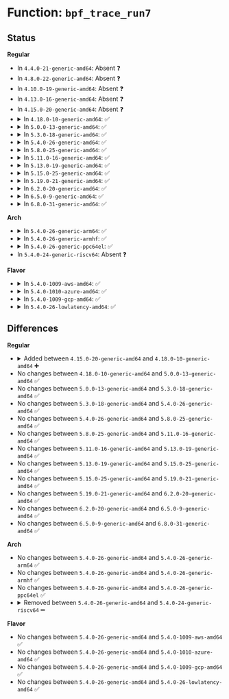# Function: <code>bpf_trace_run7</code>

## Status
<b>Regular</b>
<ul>
<li>
In <code>4.4.0-21-generic-amd64</code>: Absent ❓
</li>
<li>
In <code>4.8.0-22-generic-amd64</code>: Absent ❓
</li>
<li>
In <code>4.10.0-19-generic-amd64</code>: Absent ❓
</li>
<li>
In <code>4.13.0-16-generic-amd64</code>: Absent ❓
</li>
<li>
In <code>4.15.0-20-generic-amd64</code>: Absent ❓
</li>
<li>
<details>
<summary>In <code>4.18.0-10-generic-amd64</code>: ✅</summary>

```c
void bpf_trace_run7(struct bpf_prog * prog, u64 arg0, u64 arg1, u64 arg2, u64 arg3, u64 arg4, u64 arg5, u64 arg6)
```

```json
{
  "name": "bpf_trace_run7",
  "collision_type": "Unique Global",
  "inline_type": "No",
  "funcs": [
    {
      "addr": 18446744071580567952,
      "name": "bpf_trace_run7",
      "external": true,
      "loc": "kernel/trace/bpf_trace.c:1139",
      "file": "kernel/trace/bpf_trace.c",
      "inline": "seen, unknown",
      "caller_inline": [],
      "caller_func": [
        "kernel/bpf/core.c:__bpf_trace_xdp_devmap_xmit",
        "mm/oom_kill.c:__bpf_trace_reclaim_retry_zone",
        "mm/vmscan.c:__bpf_trace_mm_vmscan_lru_shrink_active",
        "mm/vmscan.c:__bpf_trace_mm_shrink_slab_start",
        "mm/percpu.c:__bpf_trace_percpu_alloc_percpu",
        "mm/khugepaged.c:__bpf_trace_mm_khugepaged_scan_pmd",
        "block/blk-wbt.c:__bpf_trace_wbt_step",
        "drivers/i2c/i2c-core-smbus.c:__bpf_trace_smbus_result",
        "drivers/thermal/power_allocator.c:__bpf_trace_thermal_power_allocator_pid"
      ]
    }
  ],
  "symbols": [
    {
      "addr": 18446744071580567952,
      "name": "bpf_trace_run7",
      "section": ".text",
      "bind": "STB_GLOBAL",
      "size": 98
    }
  ]
}
```
</details>
</li>
<li>
<details>
<summary>In <code>5.0.0-13-generic-amd64</code>: ✅</summary>

```c
void bpf_trace_run7(struct bpf_prog * prog, u64 arg0, u64 arg1, u64 arg2, u64 arg3, u64 arg4, u64 arg5, u64 arg6)
```

```json
{
  "name": "bpf_trace_run7",
  "collision_type": "Unique Global",
  "inline_type": "No",
  "funcs": [
    {
      "addr": 18446744071580625504,
      "name": "bpf_trace_run7",
      "external": true,
      "loc": "kernel/trace/bpf_trace.c:1184",
      "file": "kernel/trace/bpf_trace.c",
      "inline": "seen, unknown",
      "caller_inline": [],
      "caller_func": [
        "kernel/bpf/core.c:__bpf_trace_xdp_devmap_xmit",
        "mm/oom_kill.c:__bpf_trace_reclaim_retry_zone",
        "mm/vmscan.c:__bpf_trace_mm_vmscan_lru_shrink_active",
        "mm/vmscan.c:__bpf_trace_mm_shrink_slab_start",
        "mm/percpu.c:__bpf_trace_percpu_alloc_percpu",
        "mm/khugepaged.c:__bpf_trace_mm_khugepaged_scan_pmd",
        "block/blk-wbt.c:__bpf_trace_wbt_step",
        "drivers/i2c/i2c-core-smbus.c:__bpf_trace_smbus_result",
        "drivers/thermal/power_allocator.c:__bpf_trace_thermal_power_allocator_pid"
      ]
    }
  ],
  "symbols": [
    {
      "addr": 18446744071580625504,
      "name": "bpf_trace_run7",
      "section": ".text",
      "bind": "STB_GLOBAL",
      "size": 98
    }
  ]
}
```
</details>
</li>
<li>
<details>
<summary>In <code>5.3.0-18-generic-amd64</code>: ✅</summary>

```c
void bpf_trace_run7(struct bpf_prog * prog, u64 arg0, u64 arg1, u64 arg2, u64 arg3, u64 arg4, u64 arg5, u64 arg6)
```

```json
{
  "name": "bpf_trace_run7",
  "collision_type": "Unique Global",
  "inline_type": "No",
  "funcs": [
    {
      "addr": 18446744071580685712,
      "name": "bpf_trace_run7",
      "external": true,
      "loc": "kernel/trace/bpf_trace.c:1353",
      "file": "kernel/trace/bpf_trace.c",
      "inline": "seen, unknown",
      "caller_inline": [],
      "caller_func": [
        "kernel/bpf/core.c:__bpf_trace_xdp_devmap_xmit",
        "mm/oom_kill.c:__bpf_trace_reclaim_retry_zone",
        "mm/vmscan.c:__bpf_trace_mm_vmscan_lru_shrink_active",
        "mm/vmscan.c:__bpf_trace_mm_shrink_slab_start",
        "mm/percpu.c:__bpf_trace_percpu_alloc_percpu",
        "mm/khugepaged.c:__bpf_trace_mm_khugepaged_scan_pmd",
        "block/blk-wbt.c:__bpf_trace_wbt_step",
        "drivers/i2c/i2c-core-smbus.c:__bpf_trace_smbus_result",
        "drivers/i2c/i2c-core-smbus.c:__bpf_trace_smbus_write",
        "drivers/thermal/power_allocator.c:__bpf_trace_thermal_power_allocator_pid"
      ]
    }
  ],
  "symbols": [
    {
      "addr": 18446744071580685712,
      "name": "bpf_trace_run7",
      "section": ".text",
      "bind": "STB_GLOBAL",
      "size": 178
    }
  ]
}
```
</details>
</li>
<li>
<details>
<summary>In <code>5.4.0-26-generic-amd64</code>: ✅</summary>

```c
void bpf_trace_run7(struct bpf_prog * prog, u64 arg0, u64 arg1, u64 arg2, u64 arg3, u64 arg4, u64 arg5, u64 arg6)
```

```json
{
  "name": "bpf_trace_run7",
  "collision_type": "Unique Global",
  "inline_type": "No",
  "funcs": [
    {
      "addr": 18446744071580732736,
      "name": "bpf_trace_run7",
      "external": true,
      "loc": "kernel/trace/bpf_trace.c:1377",
      "file": "kernel/trace/bpf_trace.c",
      "inline": "seen, unknown",
      "caller_inline": [],
      "caller_func": [
        "kernel/bpf/core.c:__bpf_trace_xdp_devmap_xmit",
        "mm/oom_kill.c:__bpf_trace_reclaim_retry_zone",
        "mm/vmscan.c:__bpf_trace_mm_vmscan_lru_shrink_active",
        "mm/vmscan.c:__bpf_trace_mm_shrink_slab_start",
        "mm/percpu.c:__bpf_trace_percpu_alloc_percpu",
        "mm/khugepaged.c:__bpf_trace_mm_khugepaged_scan_pmd",
        "block/blk-iocost.c:__bpf_trace_iocost_ioc_vrate_adj",
        "block/blk-iocost.c:__bpf_trace_iocg_inuse_update",
        "block/blk-wbt.c:__bpf_trace_wbt_step",
        "drivers/i2c/i2c-core-smbus.c:__bpf_trace_smbus_result",
        "drivers/i2c/i2c-core-smbus.c:__bpf_trace_smbus_write",
        "drivers/thermal/power_allocator.c:__bpf_trace_thermal_power_allocator_pid"
      ]
    }
  ],
  "symbols": [
    {
      "addr": 18446744071580732736,
      "name": "bpf_trace_run7",
      "section": ".text",
      "bind": "STB_GLOBAL",
      "size": 178
    }
  ]
}
```
</details>
</li>
<li>
<details>
<summary>In <code>5.8.0-25-generic-amd64</code>: ✅</summary>

```c
void bpf_trace_run7(struct bpf_prog * prog, u64 arg0, u64 arg1, u64 arg2, u64 arg3, u64 arg4, u64 arg5, u64 arg6)
```

```json
{
  "name": "bpf_trace_run7",
  "collision_type": "Unique Global",
  "inline_type": "No",
  "funcs": [
    {
      "addr": 18446744071580845776,
      "name": "bpf_trace_run7",
      "external": true,
      "loc": "kernel/trace/bpf_trace.c:1871",
      "file": "kernel/trace/bpf_trace.c",
      "inline": "seen, unknown",
      "caller_inline": [],
      "caller_func": [
        "mm/oom_kill.c:__bpf_trace_reclaim_retry_zone",
        "mm/vmscan.c:__bpf_trace_mm_vmscan_lru_shrink_active",
        "mm/vmscan.c:__bpf_trace_mm_shrink_slab_start",
        "mm/percpu.c:__bpf_trace_percpu_alloc_percpu",
        "mm/khugepaged.c:__bpf_trace_mm_khugepaged_scan_pmd",
        "fs/iomap/trace.c:__bpf_trace_iomap_apply",
        "block/blk-iocost.c:__bpf_trace_iocost_ioc_vrate_adj",
        "block/blk-iocost.c:__bpf_trace_iocg_inuse_update",
        "block/blk-wbt.c:__bpf_trace_wbt_step",
        "drivers/i2c/i2c-core-smbus.c:__bpf_trace_smbus_result",
        "drivers/i2c/i2c-core-smbus.c:__bpf_trace_smbus_write",
        "drivers/thermal/gov_power_allocator.c:__bpf_trace_thermal_power_allocator_pid"
      ]
    }
  ],
  "symbols": [
    {
      "addr": 18446744071580845776,
      "name": "bpf_trace_run7",
      "section": ".text",
      "bind": "STB_GLOBAL",
      "size": 178
    }
  ]
}
```
</details>
</li>
<li>
<details>
<summary>In <code>5.11.0-16-generic-amd64</code>: ✅</summary>

```c
void bpf_trace_run7(struct bpf_prog * prog, u64 arg0, u64 arg1, u64 arg2, u64 arg3, u64 arg4, u64 arg5, u64 arg6)
```

```json
{
  "name": "bpf_trace_run7",
  "collision_type": "Unique Global",
  "inline_type": "No",
  "funcs": [
    {
      "addr": 18446744071580843104,
      "name": "bpf_trace_run7",
      "external": true,
      "loc": "kernel/trace/bpf_trace.c:2127",
      "file": "kernel/trace/bpf_trace.c",
      "inline": "seen, unknown",
      "caller_inline": [],
      "caller_func": [
        "mm/oom_kill.c:__bpf_trace_reclaim_retry_zone",
        "mm/vmscan.c:__bpf_trace_mm_vmscan_lru_shrink_active",
        "mm/vmscan.c:__bpf_trace_mm_shrink_slab_start",
        "mm/percpu.c:__bpf_trace_percpu_alloc_percpu",
        "mm/migrate.c:__bpf_trace_mm_migrate_pages",
        "mm/khugepaged.c:__bpf_trace_mm_khugepaged_scan_pmd",
        "fs/iomap/trace.c:__bpf_trace_iomap_apply",
        "block/blk-iocost.c:__bpf_trace_iocg_inuse_update",
        "block/blk-wbt.c:__bpf_trace_wbt_step",
        "drivers/i2c/i2c-core-smbus.c:__bpf_trace_smbus_result",
        "drivers/i2c/i2c-core-smbus.c:__bpf_trace_smbus_write",
        "drivers/thermal/gov_power_allocator.c:__bpf_trace_thermal_power_allocator_pid"
      ]
    }
  ],
  "symbols": [
    {
      "addr": 18446744071580843104,
      "name": "bpf_trace_run7",
      "section": ".text",
      "bind": "STB_GLOBAL",
      "size": 183
    }
  ]
}
```
</details>
</li>
<li>
<details>
<summary>In <code>5.13.0-19-generic-amd64</code>: ✅</summary>

```c
void bpf_trace_run7(struct bpf_prog * prog, u64 arg0, u64 arg1, u64 arg2, u64 arg3, u64 arg4, u64 arg5, u64 arg6)
```

```json
{
  "name": "bpf_trace_run7",
  "collision_type": "Unique Global",
  "inline_type": "No",
  "funcs": [
    {
      "addr": 18446744071580846736,
      "name": "bpf_trace_run7",
      "external": true,
      "loc": "kernel/trace/bpf_trace.c:1823",
      "file": "kernel/trace/bpf_trace.c",
      "inline": "seen, unknown",
      "caller_inline": [],
      "caller_func": [
        "kernel/bpf/core.c:__bpf_trace_xdp_redirect_template",
        "mm/oom_kill.c:__bpf_trace_reclaim_retry_zone",
        "mm/vmscan.c:__bpf_trace_mm_vmscan_lru_shrink_active",
        "mm/vmscan.c:__bpf_trace_mm_shrink_slab_start",
        "mm/percpu.c:__bpf_trace_percpu_alloc_percpu",
        "mm/migrate.c:__bpf_trace_mm_migrate_pages",
        "mm/khugepaged.c:__bpf_trace_mm_khugepaged_scan_pmd",
        "fs/iomap/trace.c:__bpf_trace_iomap_apply",
        "block/blk-iocost.c:__bpf_trace_iocg_inuse_update",
        "block/blk-wbt.c:__bpf_trace_wbt_step",
        "drivers/i2c/i2c-core-smbus.c:__bpf_trace_smbus_result",
        "drivers/i2c/i2c-core-smbus.c:__bpf_trace_smbus_write",
        "drivers/thermal/gov_power_allocator.c:__bpf_trace_thermal_power_allocator_pid"
      ]
    }
  ],
  "symbols": [
    {
      "addr": 18446744071580846736,
      "name": "bpf_trace_run7",
      "section": ".text",
      "bind": "STB_GLOBAL",
      "size": 176
    }
  ]
}
```
</details>
</li>
<li>
<details>
<summary>In <code>5.15.0-25-generic-amd64</code>: ✅</summary>

```c
void bpf_trace_run7(struct bpf_prog * prog, u64 arg0, u64 arg1, u64 arg2, u64 arg3, u64 arg4, u64 arg5, u64 arg6)
```

```json
{
  "name": "bpf_trace_run7",
  "collision_type": "Unique Global",
  "inline_type": "No",
  "funcs": [
    {
      "addr": 18446744071581046528,
      "name": "bpf_trace_run7",
      "external": true,
      "loc": "kernel/trace/bpf_trace.c:1907",
      "file": "kernel/trace/bpf_trace.c",
      "inline": "seen, unknown",
      "caller_inline": [],
      "caller_func": [
        "kernel/bpf/core.c:__bpf_trace_xdp_redirect_template",
        "mm/oom_kill.c:__bpf_trace_reclaim_retry_zone",
        "mm/vmscan.c:__bpf_trace_mm_vmscan_lru_shrink_active",
        "mm/vmscan.c:__bpf_trace_mm_shrink_slab_start",
        "mm/percpu.c:__bpf_trace_percpu_alloc_percpu",
        "mm/migrate.c:__bpf_trace_mm_migrate_pages",
        "mm/khugepaged.c:__bpf_trace_mm_khugepaged_scan_pmd",
        "fs/io_uring.c:__bpf_trace_io_uring_submit_sqe",
        "fs/jbd2/journal.c:__bpf_trace_jbd2_shrink_checkpoint_list",
        "block/blk-iocost.c:__bpf_trace_iocg_inuse_update",
        "block/blk-wbt.c:__bpf_trace_wbt_step",
        "drivers/iommu/intel/trace.c:__bpf_trace_prq_report",
        "drivers/i2c/i2c-core-smbus.c:__bpf_trace_smbus_result",
        "drivers/i2c/i2c-core-smbus.c:__bpf_trace_smbus_write",
        "drivers/thermal/gov_power_allocator.c:__bpf_trace_thermal_power_allocator_pid"
      ]
    }
  ],
  "symbols": [
    {
      "addr": 18446744071581046528,
      "name": "bpf_trace_run7",
      "section": ".text",
      "bind": "STB_GLOBAL",
      "size": 172
    }
  ]
}
```
</details>
</li>
<li>
<details>
<summary>In <code>5.19.0-21-generic-amd64</code>: ✅</summary>

```c
void bpf_trace_run7(struct bpf_prog * prog, u64 arg0, u64 arg1, u64 arg2, u64 arg3, u64 arg4, u64 arg5, u64 arg6)
```

```json
{
  "name": "bpf_trace_run7",
  "collision_type": "Unique Global",
  "inline_type": "No",
  "funcs": [
    {
      "addr": 18446744071581302768,
      "name": "bpf_trace_run7",
      "external": true,
      "loc": "kernel/trace/bpf_trace.c:2088",
      "file": "kernel/trace/bpf_trace.c",
      "inline": "seen, unknown",
      "caller_inline": [],
      "caller_func": [
        "kernel/bpf/core.c:__bpf_trace_xdp_redirect_template",
        "mm/oom_kill.c:__bpf_trace_reclaim_retry_zone",
        "mm/vmscan.c:__bpf_trace_mm_vmscan_lru_shrink_active",
        "mm/vmscan.c:__bpf_trace_mm_shrink_slab_start",
        "mm/rmap.c:__bpf_trace_mm_migrate_pages",
        "mm/khugepaged.c:__bpf_trace_mm_khugepaged_scan_pmd",
        "fs/jbd2/journal.c:__bpf_trace_jbd2_shrink_checkpoint_list",
        "block/blk-iocost.c:__bpf_trace_iocg_inuse_update",
        "block/blk-wbt.c:__bpf_trace_wbt_step",
        "io_uring/io_uring.c:__bpf_trace_io_uring_submit_sqe",
        "io_uring/io_uring.c:__bpf_trace_io_uring_complete",
        "io_uring/io_uring.c:__bpf_trace_io_uring_queue_async_work",
        "drivers/iommu/intel/trace.c:__bpf_trace_prq_report",
        "drivers/i2c/i2c-core-smbus.c:__bpf_trace_smbus_result",
        "drivers/i2c/i2c-core-smbus.c:__bpf_trace_smbus_write",
        "drivers/thermal/gov_power_allocator.c:__bpf_trace_thermal_power_allocator_pid"
      ]
    }
  ],
  "symbols": [
    {
      "addr": 18446744071581302768,
      "name": "bpf_trace_run7",
      "section": ".text",
      "bind": "STB_GLOBAL",
      "size": 197
    }
  ]
}
```
</details>
</li>
<li>
<details>
<summary>In <code>6.2.0-20-generic-amd64</code>: ✅</summary>

```c
void bpf_trace_run7(struct bpf_prog * prog, u64 arg0, u64 arg1, u64 arg2, u64 arg3, u64 arg4, u64 arg5, u64 arg6)
```

```json
{
  "name": "bpf_trace_run7",
  "collision_type": "Unique Global",
  "inline_type": "No",
  "funcs": [
    {
      "addr": 18446744071581628320,
      "name": "bpf_trace_run7",
      "external": true,
      "loc": "kernel/trace/bpf_trace.c:2311",
      "file": "kernel/trace/bpf_trace.c",
      "inline": "seen, unknown",
      "caller_inline": [],
      "caller_func": [
        "kernel/bpf/core.c:__bpf_trace_xdp_redirect_template",
        "mm/oom_kill.c:__bpf_trace_reclaim_retry_zone",
        "mm/vmscan.c:__bpf_trace_mm_vmscan_lru_shrink_active",
        "mm/vmscan.c:__bpf_trace_mm_shrink_slab_start",
        "mm/rmap.c:__bpf_trace_mm_migrate_pages",
        "mm/khugepaged.c:__bpf_trace_mm_khugepaged_scan_pmd",
        "fs/jbd2/journal.c:__bpf_trace_jbd2_shrink_checkpoint_list",
        "block/blk-iocost.c:__bpf_trace_iocg_inuse_update",
        "block/blk-wbt.c:__bpf_trace_wbt_step",
        "io_uring/io_uring.c:__bpf_trace_io_uring_complete",
        "drivers/iommu/intel/trace.c:__bpf_trace_prq_report",
        "drivers/i2c/i2c-core-smbus.c:__bpf_trace_smbus_result",
        "drivers/i2c/i2c-core-smbus.c:__bpf_trace_smbus_write",
        "drivers/thermal/gov_power_allocator.c:__bpf_trace_thermal_power_allocator_pid"
      ]
    }
  ],
  "symbols": [
    {
      "addr": 18446744071581628320,
      "name": "bpf_trace_run7",
      "section": ".text",
      "bind": "STB_GLOBAL",
      "size": 238
    }
  ]
}
```
</details>
</li>
<li>
<details>
<summary>In <code>6.5.0-9-generic-amd64</code>: ✅</summary>

```c
void bpf_trace_run7(struct bpf_prog * prog, u64 arg0, u64 arg1, u64 arg2, u64 arg3, u64 arg4, u64 arg5, u64 arg6)
```

```json
{
  "name": "bpf_trace_run7",
  "collision_type": "Unique Global",
  "inline_type": "No",
  "funcs": [
    {
      "addr": 18446744071581768240,
      "name": "bpf_trace_run7",
      "external": true,
      "loc": "kernel/trace/bpf_trace.c:2320",
      "file": "kernel/trace/bpf_trace.c",
      "inline": "seen, unknown",
      "caller_inline": [],
      "caller_func": [
        "kernel/bpf/core.c:__bpf_trace_xdp_redirect_template",
        "mm/oom_kill.c:__bpf_trace_reclaim_retry_zone",
        "mm/vmscan.c:__bpf_trace_mm_vmscan_lru_shrink_active",
        "mm/vmscan.c:__bpf_trace_mm_shrink_slab_start",
        "mm/rmap.c:__bpf_trace_mm_migrate_pages",
        "mm/khugepaged.c:__bpf_trace_mm_khugepaged_scan_pmd",
        "block/blk-iocost.c:__bpf_trace_iocg_inuse_update",
        "block/blk-wbt.c:__bpf_trace_wbt_step",
        "io_uring/io_uring.c:__bpf_trace_io_uring_complete",
        "drivers/iommu/intel/trace.c:__bpf_trace_prq_report",
        "drivers/i2c/i2c-core-smbus.c:__bpf_trace_smbus_result",
        "drivers/i2c/i2c-core-smbus.c:__bpf_trace_smbus_write",
        "drivers/thermal/gov_power_allocator.c:__bpf_trace_thermal_power_allocator_pid"
      ]
    }
  ],
  "symbols": [
    {
      "addr": 18446744071581768240,
      "name": "bpf_trace_run7",
      "section": ".text",
      "bind": "STB_GLOBAL",
      "size": 238
    }
  ]
}
```
</details>
</li>
<li>
<details>
<summary>In <code>6.8.0-31-generic-amd64</code>: ✅</summary>

```c
void bpf_trace_run7(struct bpf_prog * prog, u64 arg0, u64 arg1, u64 arg2, u64 arg3, u64 arg4, u64 arg5, u64 arg6)
```

```json
{
  "name": "bpf_trace_run7",
  "collision_type": "Unique Global",
  "inline_type": "No",
  "funcs": [
    {
      "addr": 18446744071581886368,
      "name": "bpf_trace_run7",
      "external": true,
      "loc": "kernel/trace/bpf_trace.c:2425",
      "file": "kernel/trace/bpf_trace.c",
      "inline": "seen, unknown",
      "caller_inline": [],
      "caller_func": [
        "kernel/bpf/core.c:__bpf_trace_xdp_redirect_template",
        "mm/oom_kill.c:__bpf_trace_reclaim_retry_zone",
        "mm/vmscan.c:__bpf_trace_mm_vmscan_lru_shrink_active",
        "mm/vmscan.c:__bpf_trace_mm_vmscan_lru_isolate",
        "mm/vmscan.c:__bpf_trace_mm_shrink_slab_start",
        "mm/khugepaged.c:__bpf_trace_mm_khugepaged_scan_pmd",
        "block/blk-iocost.c:__bpf_trace_iocg_inuse_update",
        "block/blk-wbt.c:__bpf_trace_wbt_step",
        "io_uring/io_uring.c:__bpf_trace_io_uring_complete",
        "drivers/iommu/intel/trace.c:__bpf_trace_prq_report",
        "drivers/i2c/i2c-core-smbus.c:__bpf_trace_smbus_result",
        "drivers/i2c/i2c-core-smbus.c:__bpf_trace_smbus_write",
        "drivers/thermal/gov_power_allocator.c:__bpf_trace_thermal_power_allocator_pid"
      ]
    }
  ],
  "symbols": [
    {
      "addr": 18446744071581886368,
      "name": "bpf_trace_run7",
      "section": ".text",
      "bind": "STB_GLOBAL",
      "size": 238
    }
  ]
}
```
</details>
</li>
</ul>
<b>Arch</b>
<ul>
<li>
<details>
<summary>In <code>5.4.0-26-generic-arm64</code>: ✅</summary>

```c
void bpf_trace_run7(struct bpf_prog * prog, u64 arg0, u64 arg1, u64 arg2, u64 arg3, u64 arg4, u64 arg5, u64 arg6)
```

```json
{
  "name": "bpf_trace_run7",
  "collision_type": "Unique Global",
  "inline_type": "No",
  "funcs": [
    {
      "addr": 18446603336492048784,
      "name": "bpf_trace_run7",
      "external": true,
      "loc": "kernel/trace/bpf_trace.c:1377",
      "file": "kernel/trace/bpf_trace.c",
      "inline": "seen, unknown",
      "caller_inline": [],
      "caller_func": [
        "kernel/bpf/core.c:__bpf_trace_xdp_devmap_xmit",
        "mm/oom_kill.c:__bpf_trace_reclaim_retry_zone",
        "mm/vmscan.c:__bpf_trace_mm_vmscan_lru_shrink_active",
        "mm/vmscan.c:__bpf_trace_mm_shrink_slab_start",
        "mm/percpu.c:__bpf_trace_percpu_alloc_percpu",
        "mm/khugepaged.c:__bpf_trace_mm_khugepaged_scan_pmd",
        "block/blk-iocost.c:__bpf_trace_iocost_ioc_vrate_adj",
        "block/blk-iocost.c:__bpf_trace_iocg_inuse_update",
        "block/blk-wbt.c:__bpf_trace_wbt_step",
        "drivers/i2c/i2c-core-smbus.c:__bpf_trace_smbus_result",
        "drivers/i2c/i2c-core-smbus.c:__bpf_trace_smbus_write",
        "drivers/thermal/power_allocator.c:__bpf_trace_thermal_power_allocator_pid"
      ]
    }
  ],
  "symbols": [
    {
      "addr": 18446603336492048784,
      "name": "bpf_trace_run7",
      "section": ".text",
      "bind": "STB_GLOBAL",
      "size": 192
    }
  ]
}
```
</details>
</li>
<li>
<details>
<summary>In <code>5.4.0-26-generic-armhf</code>: ✅</summary>

```c
void bpf_trace_run7(struct bpf_prog * prog, u64 arg0, u64 arg1, u64 arg2, u64 arg3, u64 arg4, u64 arg5, u64 arg6)
```

```json
{
  "name": "bpf_trace_run7",
  "collision_type": "Unique Global",
  "inline_type": "No",
  "funcs": [
    {
      "addr": 3225940712,
      "name": "bpf_trace_run7",
      "external": true,
      "loc": "kernel/trace/bpf_trace.c:1377",
      "file": "kernel/trace/bpf_trace.c",
      "inline": "seen, unknown",
      "caller_inline": [],
      "caller_func": [
        "kernel/bpf/core.c:__bpf_trace_xdp_devmap_xmit",
        "mm/oom_kill.c:__bpf_trace_reclaim_retry_zone",
        "mm/vmscan.c:__bpf_trace_mm_vmscan_lru_shrink_active",
        "mm/vmscan.c:__bpf_trace_mm_shrink_slab_start",
        "mm/percpu.c:__bpf_trace_percpu_alloc_percpu",
        "block/blk-iocost.c:__bpf_trace_iocost_ioc_vrate_adj",
        "block/blk-iocost.c:__bpf_trace_iocg_inuse_update",
        "block/blk-wbt.c:__bpf_trace_wbt_step",
        "drivers/i2c/i2c-core-smbus.c:__bpf_trace_smbus_result",
        "drivers/i2c/i2c-core-smbus.c:__bpf_trace_smbus_write",
        "drivers/thermal/power_allocator.c:__bpf_trace_thermal_power_allocator_pid"
      ]
    }
  ],
  "symbols": [
    {
      "addr": 3225940712,
      "name": "bpf_trace_run7",
      "section": ".text",
      "bind": "STB_GLOBAL",
      "size": 308
    }
  ]
}
```
</details>
</li>
<li>
<details>
<summary>In <code>5.4.0-26-generic-ppc64el</code>: ✅</summary>

```c
void bpf_trace_run7(struct bpf_prog * prog, u64 arg0, u64 arg1, u64 arg2, u64 arg3, u64 arg4, u64 arg5, u64 arg6)
```

```json
{
  "name": "bpf_trace_run7",
  "collision_type": "Unique Global",
  "inline_type": "No",
  "funcs": [
    {
      "addr": 13835058055285211264,
      "name": "bpf_trace_run7",
      "external": true,
      "loc": "kernel/trace/bpf_trace.c:1377",
      "file": "kernel/trace/bpf_trace.c",
      "inline": "seen, unknown",
      "caller_inline": [],
      "caller_func": [
        "arch/powerpc/kernel/irq.c:__bpf_trace_tlbie",
        "kernel/bpf/core.c:__bpf_trace_xdp_devmap_xmit",
        "mm/oom_kill.c:__bpf_trace_reclaim_retry_zone",
        "mm/vmscan.c:__bpf_trace_mm_vmscan_lru_shrink_active",
        "mm/vmscan.c:__bpf_trace_mm_shrink_slab_start",
        "mm/percpu.c:__bpf_trace_percpu_alloc_percpu",
        "mm/khugepaged.c:__bpf_trace_mm_khugepaged_scan_pmd",
        "block/blk-iocost.c:__bpf_trace_iocost_ioc_vrate_adj",
        "block/blk-iocost.c:__bpf_trace_iocg_inuse_update",
        "block/blk-wbt.c:__bpf_trace_wbt_step",
        "drivers/i2c/i2c-core-smbus.c:__bpf_trace_smbus_result",
        "drivers/i2c/i2c-core-smbus.c:__bpf_trace_smbus_write",
        "drivers/thermal/power_allocator.c:__bpf_trace_thermal_power_allocator_pid"
      ]
    }
  ],
  "symbols": [
    {
      "addr": 13835058055285211264,
      "name": "bpf_trace_run7",
      "section": ".text",
      "bind": "STB_GLOBAL",
      "size": 256
    }
  ]
}
```
</details>
</li>
<li>
In <code>5.4.0-24-generic-riscv64</code>: Absent ❓
</li>
</ul>
<b>Flavor</b>
<ul>
<li>
<details>
<summary>In <code>5.4.0-1009-aws-amd64</code>: ✅</summary>

```c
void bpf_trace_run7(struct bpf_prog * prog, u64 arg0, u64 arg1, u64 arg2, u64 arg3, u64 arg4, u64 arg5, u64 arg6)
```

```json
{
  "name": "bpf_trace_run7",
  "collision_type": "Unique Global",
  "inline_type": "No",
  "funcs": [
    {
      "addr": 18446744071580701536,
      "name": "bpf_trace_run7",
      "external": true,
      "loc": "kernel/trace/bpf_trace.c:1377",
      "file": "kernel/trace/bpf_trace.c",
      "inline": "seen, unknown",
      "caller_inline": [],
      "caller_func": [
        "kernel/bpf/core.c:__bpf_trace_xdp_devmap_xmit",
        "mm/oom_kill.c:__bpf_trace_reclaim_retry_zone",
        "mm/vmscan.c:__bpf_trace_mm_vmscan_lru_shrink_active",
        "mm/vmscan.c:__bpf_trace_mm_shrink_slab_start",
        "mm/percpu.c:__bpf_trace_percpu_alloc_percpu",
        "mm/khugepaged.c:__bpf_trace_mm_khugepaged_scan_pmd",
        "block/blk-iocost.c:__bpf_trace_iocost_ioc_vrate_adj",
        "block/blk-iocost.c:__bpf_trace_iocg_inuse_update",
        "block/blk-wbt.c:__bpf_trace_wbt_step",
        "drivers/thermal/power_allocator.c:__bpf_trace_thermal_power_allocator_pid"
      ]
    }
  ],
  "symbols": [
    {
      "addr": 18446744071580701536,
      "name": "bpf_trace_run7",
      "section": ".text",
      "bind": "STB_GLOBAL",
      "size": 178
    }
  ]
}
```
</details>
</li>
<li>
<details>
<summary>In <code>5.4.0-1010-azure-amd64</code>: ✅</summary>

```c
void bpf_trace_run7(struct bpf_prog * prog, u64 arg0, u64 arg1, u64 arg2, u64 arg3, u64 arg4, u64 arg5, u64 arg6)
```

```json
{
  "name": "bpf_trace_run7",
  "collision_type": "Unique Global",
  "inline_type": "No",
  "funcs": [
    {
      "addr": 18446744071580647744,
      "name": "bpf_trace_run7",
      "external": true,
      "loc": "kernel/trace/bpf_trace.c:1377",
      "file": "kernel/trace/bpf_trace.c",
      "inline": "seen, unknown",
      "caller_inline": [],
      "caller_func": [
        "kernel/bpf/core.c:__bpf_trace_xdp_devmap_xmit",
        "mm/oom_kill.c:__bpf_trace_reclaim_retry_zone",
        "mm/vmscan.c:__bpf_trace_mm_vmscan_lru_shrink_active",
        "mm/vmscan.c:__bpf_trace_mm_shrink_slab_start",
        "mm/percpu.c:__bpf_trace_percpu_alloc_percpu",
        "mm/khugepaged.c:__bpf_trace_mm_khugepaged_scan_pmd",
        "block/blk-iocost.c:__bpf_trace_iocost_ioc_vrate_adj",
        "block/blk-iocost.c:__bpf_trace_iocg_inuse_update",
        "block/blk-wbt.c:__bpf_trace_wbt_step",
        "drivers/thermal/power_allocator.c:__bpf_trace_thermal_power_allocator_pid"
      ]
    }
  ],
  "symbols": [
    {
      "addr": 18446744071580647744,
      "name": "bpf_trace_run7",
      "section": ".text",
      "bind": "STB_GLOBAL",
      "size": 178
    }
  ]
}
```
</details>
</li>
<li>
<details>
<summary>In <code>5.4.0-1009-gcp-amd64</code>: ✅</summary>

```c
void bpf_trace_run7(struct bpf_prog * prog, u64 arg0, u64 arg1, u64 arg2, u64 arg3, u64 arg4, u64 arg5, u64 arg6)
```

```json
{
  "name": "bpf_trace_run7",
  "collision_type": "Unique Global",
  "inline_type": "No",
  "funcs": [
    {
      "addr": 18446744071580692784,
      "name": "bpf_trace_run7",
      "external": true,
      "loc": "kernel/trace/bpf_trace.c:1377",
      "file": "kernel/trace/bpf_trace.c",
      "inline": "seen, unknown",
      "caller_inline": [],
      "caller_func": [
        "kernel/bpf/core.c:__bpf_trace_xdp_devmap_xmit",
        "mm/oom_kill.c:__bpf_trace_reclaim_retry_zone",
        "mm/vmscan.c:__bpf_trace_mm_vmscan_lru_shrink_active",
        "mm/vmscan.c:__bpf_trace_mm_shrink_slab_start",
        "mm/percpu.c:__bpf_trace_percpu_alloc_percpu",
        "mm/khugepaged.c:__bpf_trace_mm_khugepaged_scan_pmd",
        "block/blk-iocost.c:__bpf_trace_iocost_ioc_vrate_adj",
        "block/blk-iocost.c:__bpf_trace_iocg_inuse_update",
        "block/blk-wbt.c:__bpf_trace_wbt_step",
        "drivers/i2c/i2c-core-smbus.c:__bpf_trace_smbus_result",
        "drivers/i2c/i2c-core-smbus.c:__bpf_trace_smbus_write",
        "drivers/thermal/power_allocator.c:__bpf_trace_thermal_power_allocator_pid"
      ]
    }
  ],
  "symbols": [
    {
      "addr": 18446744071580692784,
      "name": "bpf_trace_run7",
      "section": ".text",
      "bind": "STB_GLOBAL",
      "size": 178
    }
  ]
}
```
</details>
</li>
<li>
<details>
<summary>In <code>5.4.0-26-lowlatency-amd64</code>: ✅</summary>

```c
void bpf_trace_run7(struct bpf_prog * prog, u64 arg0, u64 arg1, u64 arg2, u64 arg3, u64 arg4, u64 arg5, u64 arg6)
```

```json
{
  "name": "bpf_trace_run7",
  "collision_type": "Unique Global",
  "inline_type": "No",
  "funcs": [
    {
      "addr": 18446744071580755280,
      "name": "bpf_trace_run7",
      "external": true,
      "loc": "kernel/trace/bpf_trace.c:1377",
      "file": "kernel/trace/bpf_trace.c",
      "inline": "seen, unknown",
      "caller_inline": [],
      "caller_func": [
        "kernel/bpf/core.c:__bpf_trace_xdp_devmap_xmit",
        "mm/oom_kill.c:__bpf_trace_reclaim_retry_zone",
        "mm/vmscan.c:__bpf_trace_mm_vmscan_lru_shrink_active",
        "mm/vmscan.c:__bpf_trace_mm_shrink_slab_start",
        "mm/percpu.c:__bpf_trace_percpu_alloc_percpu",
        "mm/khugepaged.c:__bpf_trace_mm_khugepaged_scan_pmd",
        "block/blk-iocost.c:__bpf_trace_iocost_ioc_vrate_adj",
        "block/blk-iocost.c:__bpf_trace_iocg_inuse_update",
        "block/blk-wbt.c:__bpf_trace_wbt_step",
        "drivers/i2c/i2c-core-smbus.c:__bpf_trace_smbus_result",
        "drivers/i2c/i2c-core-smbus.c:__bpf_trace_smbus_write",
        "drivers/thermal/power_allocator.c:__bpf_trace_thermal_power_allocator_pid"
      ]
    }
  ],
  "symbols": [
    {
      "addr": 18446744071580755280,
      "name": "bpf_trace_run7",
      "section": ".text",
      "bind": "STB_GLOBAL",
      "size": 211
    }
  ]
}
```
</details>
</li>
</ul>

## Differences
<b>Regular</b>
<ul>
<li>
<details>
<summary>Added between <code>4.15.0-20-generic-amd64</code> and <code>4.18.0-10-generic-amd64</code> ➕</summary>

```c
void bpf_trace_run7(struct bpf_prog * prog, u64 arg0, u64 arg1, u64 arg2, u64 arg3, u64 arg4, u64 arg5, u64 arg6)
```
</details>
</li>
<li>
No changes between <code>4.18.0-10-generic-amd64</code> and <code>5.0.0-13-generic-amd64</code> ✅
</li>
<li>
No changes between <code>5.0.0-13-generic-amd64</code> and <code>5.3.0-18-generic-amd64</code> ✅
</li>
<li>
No changes between <code>5.3.0-18-generic-amd64</code> and <code>5.4.0-26-generic-amd64</code> ✅
</li>
<li>
No changes between <code>5.4.0-26-generic-amd64</code> and <code>5.8.0-25-generic-amd64</code> ✅
</li>
<li>
No changes between <code>5.8.0-25-generic-amd64</code> and <code>5.11.0-16-generic-amd64</code> ✅
</li>
<li>
No changes between <code>5.11.0-16-generic-amd64</code> and <code>5.13.0-19-generic-amd64</code> ✅
</li>
<li>
No changes between <code>5.13.0-19-generic-amd64</code> and <code>5.15.0-25-generic-amd64</code> ✅
</li>
<li>
No changes between <code>5.15.0-25-generic-amd64</code> and <code>5.19.0-21-generic-amd64</code> ✅
</li>
<li>
No changes between <code>5.19.0-21-generic-amd64</code> and <code>6.2.0-20-generic-amd64</code> ✅
</li>
<li>
No changes between <code>6.2.0-20-generic-amd64</code> and <code>6.5.0-9-generic-amd64</code> ✅
</li>
<li>
No changes between <code>6.5.0-9-generic-amd64</code> and <code>6.8.0-31-generic-amd64</code> ✅
</li>
</ul>
<b>Arch</b>
<ul>
<li>
No changes between <code>5.4.0-26-generic-amd64</code> and <code>5.4.0-26-generic-arm64</code> ✅
</li>
<li>
No changes between <code>5.4.0-26-generic-amd64</code> and <code>5.4.0-26-generic-armhf</code> ✅
</li>
<li>
No changes between <code>5.4.0-26-generic-amd64</code> and <code>5.4.0-26-generic-ppc64el</code> ✅
</li>
<li>
<details>
<summary>Removed between <code>5.4.0-26-generic-amd64</code> and <code>5.4.0-24-generic-riscv64</code> ➖</summary>

```c
void bpf_trace_run7(struct bpf_prog * prog, u64 arg0, u64 arg1, u64 arg2, u64 arg3, u64 arg4, u64 arg5, u64 arg6)
```
</details>
</li>
</ul>
<b>Flavor</b>
<ul>
<li>
No changes between <code>5.4.0-26-generic-amd64</code> and <code>5.4.0-1009-aws-amd64</code> ✅
</li>
<li>
No changes between <code>5.4.0-26-generic-amd64</code> and <code>5.4.0-1010-azure-amd64</code> ✅
</li>
<li>
No changes between <code>5.4.0-26-generic-amd64</code> and <code>5.4.0-1009-gcp-amd64</code> ✅
</li>
<li>
No changes between <code>5.4.0-26-generic-amd64</code> and <code>5.4.0-26-lowlatency-amd64</code> ✅
</li>
</ul>
